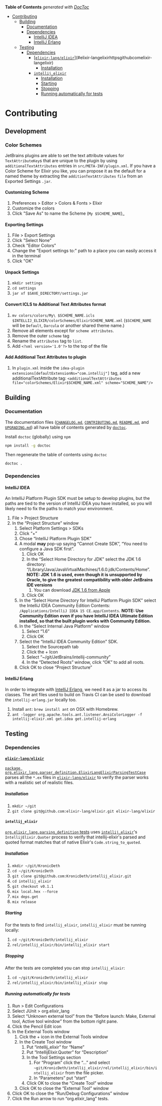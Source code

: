 <!-- START doctoc generated TOC please keep comment here to allow auto update -->
<!-- DON'T EDIT THIS SECTION, INSTEAD RE-RUN doctoc TO UPDATE -->
**Table of Contents**  *generated with [DocToc](https://github.com/thlorenz/doctoc)*

- [Contributing](#contributing)
  - [Building](#building)
    - [Documentation](#documentation)
    - [Dependencies](#dependencies)
      - [IntelliJ IDEA](#intellij-idea)
      - [IntelliJ Erlang](#intellij-erlang)
  - [Testing](#testing)
    - [Dependencies](#dependencies-1)
      - [[`elixir-lang/elixir`](https://github.com/elixir-lang/elixir)](#elixir-langelixirhttpsgithubcomelixir-langelixir)
        - [Installation](#installation)
      - [`intellij_elixir`](#intellij_elixir)
        - [Installation](#installation-1)
        - [Starting](#starting)
        - [Stopping](#stopping)
        - [Running automatically for tests](#running-automatically-for-tests)

<!-- END doctoc generated TOC please keep comment here to allow auto update -->

# Contributing

## Development

### Color Schemes

JetBrains plugins are able to set the text attribute values for `TextAttributeKey`s that are unique to the plugin by using `additionalTextAttributes` entries in `src/META-INF/plugin.xml`.  If you have a Color Scheme for Elixir you like, you can propose it as the default for a named theme by extracting the `additionTextAttributes` `file` from an Exported Settings `.jar`.

#### Customizing Scheme

1. Preferences > Editor > Colors & Fonts > Elixir
2. Customize the colors
3. Click "Save As" to name the Scheme (`My $SCHEME_NAME`)_

#### Exporting Settings

1. File > Export Settings
2. Click "Select None"
3. Check "Editor Colors"
4. Change the "Export settings to:" path to a place you can easily access it in the terminal
5. Click "OK"

#### Unpack Settings

1. `mkdir settings`
2. `cd settings`
3. `jar xf $SAVE_DIRECTORY/settings.jar`

#### Convert ICLS to Additional Text Attributes format

1. `mv colors/colors/My\ $SCHEME_NAME.icls $INTELLIJ_ELIXIR/colorSchemes/ElixirSCHEME_NAME.xml` (`$SCHEME_NAME` will be `Default`, `Darcula` or another shared theme name.)
2. Remove all elements except for `scheme attributes`.
3. Remove the outer `scheme` tag
4. Rename the `attributes` tag to `list`.
5. Add `<?xml version='1.0'?>` to the top of the file

#### Add Additional Text Attributes to plugin

1. In `plugin.xml` inside the `idea-plugin extensions[defaultExtensionNs="com.intellij"]` tag, add a new additionalTextAttribute tag: `<additionalTextAttributes file="colorSchemes/Elixir$SCHEME_NAME.xml" scheme="SCHEME_NAME"/>`

## Building

### Documentation

The documentation files ([`CHANGELOG.md`](CHANGELOG.md), [`CONTRIBUTING.md`](CONTRIBUTING.md), [`README.md`](README.md),
and [`UPGRADING.md`](UPGRADING.md)) all have table of contents generated by
[`doctoc`](https://github.com/thlorenz/doctoc).

Install `doctoc` (globally) using `npm`

```sh
npm install -g doctoc
```

Then regenerate the table of contents using `doctoc`

```sh
doctoc .
```

### Dependencies

#### IntelliJ IDEA

An IntelliJ Platform Plugin SDK must be setup to develop plugins, but the paths are tied to the version of IntellIJ IDEA
you have installed, so you will likely need to fix the paths to match your environment.

1. File > Project Structure
2. In the “Project Structure” window
    1. Select Platform Settings > SDKs
    2. Click “+”
    3. Chose “IntelliJ Platform Plugin SDK”
    4. A modal **may** pop-up saying “Cannot Create SDK”, “You need to configure a Java SDK first”.
        1. Click OK
        2. In the “Select Home Directory for JDK” select the JDK 1.6 directory:
           “/Library/Java/JavaVirtualMachines/1.6.0.jdk/Contents/Home”.
           **NOTE: JDK 1.6 is used, even though it is unsupported by Oracle, to give the greatest compatibility with
                   older JetBrains IDE versions**
            1. You can download [JDK 1.6 from Apple](https://support.apple.com/kb/DL1572?locale=en_US)
        3. Click OK
    5. In the “Select Home Directory for IntelliJ Platform Plugin SDK” select the IntelliJ IDEA Community Edition
       Contents: `/Applications/IntelliJ IDEA 15 CE.app/Contents`.
        **NOTE: Use Community Edition even if you have IntelliJ IDEA Ultimate Edition installed, so that the built
                plugin works with Community Edition.**
    6. In the “Select Internal Java  Platform” window
        1. Select “1.6”
        2. Click OK
    7. Select the “IntelliJ IDEA Community Edition” SDK.
        1. Select the Sourcepath tab
        2. Click the + Icon
        3. Select “~/git/JetBrains/intellij-community”
        4. In the “Detected Roots” window, click “OK” to add all roots.
    8. Click OK to close “Project Structure”

#### IntelliJ Erlang

In order to integrate with [IntelliJ Erlang](https://github.com/ignatov/intellij-erlang), we need it as a jar to access
its classes.  The ant files used to build on Travis CI can be used to download the `intellij-erlang.jar` locally too.

1. Install `ant`: `brew install ant` on OSX with Homebrew.
2. `ant -logger org.apache.tools.ant.listener.AnsiColorLogger -f intellij-elixir.xml get.idea get.intellij-erlang`

## Testing

### Dependencies

#### [`elixir-lang/elixir`](https://github.com/elixir-lang/elixir)

[`package org.elixir_lang.parser_definition.ElixirLangElixirParsingTestCase`](https://github.com/KronicDeth/intellij-elixir/blob/master/tests/org/elixir_lang/parser_definition/ElixirLangElixirParsingTestCase.java)
parses all the `*.ex` files in [`elixir-lang/elixir`](https://github.com/elixir-lang/elixir) to verify the parser works
with a realistic set of realistic files.

##### Installation

1. `mkdir ~/git`
2. `git clone git@github.com:elixir-lang/elixir.git elixir-lang/elixir`

#### `intellij_elixir`
[`org.elixir_lang.parsing_definition` tests](tests/org/elixir_lang.parsing_definition) uses
[`intellij_elixir`](https://github.com/KronicDeth/intellij_elixir)'s `IntellijElixir.Quoter` process to verify that
intellij-elixir's parsed and quoted format matches that of native Elixir's `Code.string_to_quoted`.

##### Installation

1. `mkdir ~/git/KronicDeth`
2. `cd ~/git/KronicDeth`
3. `git clone git@github.com:KronicDeth/intellij_elixir.git`
4. `cd intellij_elixir`
5. `git checkout v0.1.1`
6. `mix local.hex --force`
7. `mix deps.get`
8. `mix release`

##### Starting

For the tests to find `intellij_elixir`, `intellij_elixir` must be running locally:

1. `cd ~/git/KronicDeth/intellij_elixir`
2. `rel/intellij_elixir/bin/intellij_elixir start`

##### Stopping

After the tests are completed you can stop `intellij_elixir`:

1. `cd ~/git/KronicDeth/intellij_elixir`
2. `rel/intellij_elixir/bin/intellij_elixir stop`

##### Running automatically for tests

1. Run > Edit Configurations
2. Select JUnit > org.elixir_lang
3. Select “Unknown external tool” from the “Before launch: Make, External tool, Active tool window” from the bottom
   right pane.
4. Click the Pencil Edit icon
5. In the External Tools window
    1. Cick the + icon in the External Tools window
    2. In the Create Tool window
        1. Put “intellij_elixir” for “Name”
        2. Put “IntellijElixir.Quoter” for “Description”
        3. In the Tool Settings section
            1. For “Program” click the “…” and select
               `~git/KronicDeth/intellij_elixir/rel/intellij_elixir/bin/intellij_elixir` from the file picker.
            2. In “Parameters” put “start”
        4. Click OK to close the “Create Tool” window
    3. Click OK to close the “External Tool” window
6. Click OK to close the “Run/Debug Configurations” window
7. Click the Run arrow to run “org.elixir_lang” tests.
